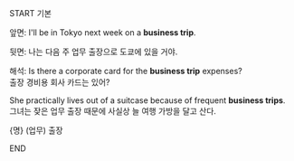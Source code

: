START
기본

앞면:
I'll be in Tokyo next week on a **business trip**.

뒷면:
나는 다음 주 업무 출장으로 도쿄에 있을 거야.

해석:
Is there a corporate card for the **business trip** expenses?  
출장 경비용 회사 카드는 있어?

She practically lives out of a suitcase because of frequent **business trips**.  
그녀는 잦은 업무 출장 때문에 사실상 늘 여행 가방을 달고 산다.

{명} (업무) 출장
<!--ID: 1745566660732-->
END